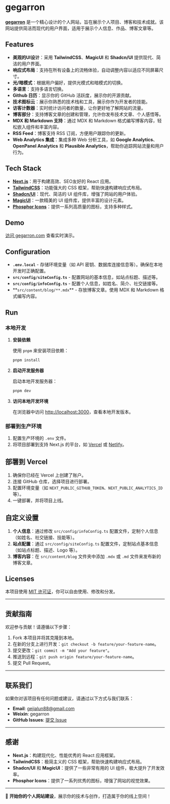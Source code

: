 # **gegarron**

**[gegarron](https://gegarron.com)** 是一个精心设计的个人网站，旨在展示个人项目、博客和技术成就。该网站提供简洁而现代的用户界面，适用于展示个人信息、作品、博客文章等。

## **Features**

- **美观的UI设计**：采用 **TailwindCSS**、**MagicUI** 和 **Shadcn/UI** 提供现代、简洁的用户界面。
- **响应式布局**：支持在所有设备上的流畅体验，自动调整内容以适应不同屏幕尺寸。
- **光/暗模式**：根据用户偏好，提供光模式和暗模式的切换。
- **多语言**：支持多语言切换。
- **Github 日历**：显示你的 GitHub 活跃度，展示你的开源贡献。
- **技术图标云**：展示你熟悉的技术栈和工具，展示你作为开发者的技能。
- **访客计数器**：实时统计访问者的数量，让你更好地了解网站的流量。
- **博客部分**：支持博客文章的创建和管理，允许你发布技术文章、个人感悟等。
- **MDX 和 Markdown 支持**：通过 MDX 和 Markdown 格式编写博客内容，轻松嵌入组件和丰富内容。
- **RSS Feed**：博客支持 RSS 订阅，方便用户跟踪你的更新。
- **Web Analytics 集成**：集成多种 Web 分析工具，如 **Google Analytics**、**OpenPanel Analytics** 和 **Plausible Analytics**，帮助你追踪网站流量和用户行为。

## **Tech Stack**

- **[Next.js](https://nextjs.org/)**：用于构建高效、SEO友好的 React 应用。
- **[TailwindCSS](https://tailwindcss.com/)**：功能强大的 CSS 框架，帮助快速构建响应式布局。
- **[Shadcn/UI](https://ui.shadcn.com/)**：现代、简洁的 UI 组件库，增强了网站的用户体验。
- **[MagicUI](https://magicui.design/)**：一款精美的 UI 组件库，提供丰富的设计元素。
- **[Phosphor Icons](https://phosphoricons.com/)**：提供一系列高质量的图标，支持多种样式。

## **Demo**

[访问 gegarron.com](https://gegarron.com) 查看实时演示。

## **Configuration**

- **`.env.local`** - 存储环境变量（如 API 密钥、数据库连接信息等）。确保在本地开发时正确配置。
- **`src/config/siteConfig.ts`** - 配置网站的基本信息，如站点标题、描述等。
- **`src/config/infoConfig.ts`** - 配置个人信息，如姓名、简介、社交链接等。
- **`src/content/blog/**.mdx`\*\* - 存放博客文章。使用 MDX 和 Markdown 格式编写内容。

## **Run**

### 本地开发

1. **安装依赖**

   使用 `pnpm` 来安装项目依赖：

   ```bash
   pnpm install
   ```

2. **启动开发服务器**

   启动本地开发服务器：

   ```bash
   pnpm dev
   ```

3. **访问本地开发环境**

   在浏览器中访问 [http://localhost:3000](http://localhost:3000)，查看本地开发版本。

### 部署到生产环境

1. 配置生产环境的 `.env` 文件。
2. 将项目部署到支持 Next.js 的平台，如 [Vercel](https://vercel.com/) 或 [Netlify](https://www.netlify.com/)。

## **部署到 Vercel**

1. 确保你已经在 Vercel 上创建了账户。
2. 连接 GitHub 仓库，选择项目进行部署。
3. 配置环境变量（如 `NEXT_PUBLIC_GITHUB_TOKEN`、`NEXT_PUBLIC_ANALYTICS_ID` 等）。
4. 一键部署，并将项目上线。

## **自定义设置**

1. **个人信息**：通过修改 `src/config/infoConfig.ts` 配置文件，定制个人信息（如姓名、社交链接、技能等）。
2. **站点配置**：通过 `src/config/siteConfig.ts` 配置文件，定制站点基本信息（如站点标题、描述、Logo 等）。
3. **博客内容**：在 `src/content/blog` 文件夹中添加 `.mdx` 或 `.md` 文件来发布新的博客文章。

## **Licenses**

本项目使用 [MIT 许可证](LICENSE)，你可以自由使用、修改和分发。

---

## **贡献指南**

欢迎参与贡献！请遵循以下步骤：

1. Fork 本项目并将其克隆到本地。
2. 在新的分支上进行开发：`git checkout -b feature/your-feature-name`。
3. 提交更改：`git commit -m "Add your feature"`。
4. 推送到远程：`git push origin feature/your-feature-name`。
5. 提交 Pull Request。

---

## **联系我们**

如果你对该项目有任何问题或建议，请通过以下方式与我们联系：

- **Email**: gejialun88@gmail.com
- **Weixin**: gegarron
- **GitHub Issues**: [提交 Issue](https://github.com/geallenboy/gegarron/issues)

---

## **感谢**

- **Next.js**：构建现代化、性能优秀的 React 应用框架。
- **TailwindCSS**：极简主义的 CSS 框架，帮助快速构建响应式布局。
- **Shadcn/UI** 和 **MagicUI**：提供了一些非常有用的 UI 组件，极大提升了开发效率。
- **Phosphor Icons**：提供了一系列优秀的图标，增强了网站的视觉效果。

---

🚀 **开始你的个人网站建设**，展示你的技术与创作，打造属于你的线上空间！
